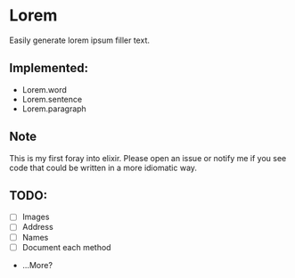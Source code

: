 Lorem
=====
Easily generate lorem ipsum filler text.

## Implemented:
- Lorem.word
- Lorem.sentence
- Lorem.paragraph


## Note
This is my first foray into elixir. Please open an issue or notify me if you see
code that could be written in a more idiomatic way.

## TODO:
- [ ] Images
- [ ] Address
- [ ] Names
- [ ] Document each method
- ...More?
